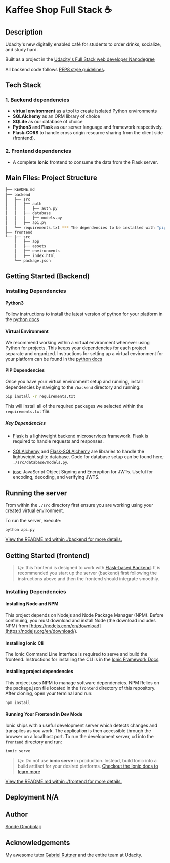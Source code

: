 # Kaffee Shop Full Stack ☕

## Description

Udacity's new digitally enabled café for students to order drinks, socialize, and study hard.

Built as a project in the [Udacity's Full Stack web developer Nanodegree](https://www.udacity.com/course/full-stack-web-developer-nanodegree--nd0044)

All backend code follows [PEP8 style guidelines](https://www.python.org/dev/peps/pep-0008/).

## Tech Stack

### 1. Backend dependencies
- **virtual environment** as a tool to create isolated Python environments
- **SQLAlchemy** as an ORM library of choice
- **SQLite** as our database of choice
- **Python3** and **Flask** as our server language and framework respectively.
- **Flask-CORS** to handle cross origin resource sharing from the client side (frontend).

### 2. Frontend dependencies
- A complete **Ionic** frontend to consume the data from the Flask server.

## Main Files: Project Structure

  ```sh
  ├── README.md
  ├── backend
  │   ├── src
  │   │   ├── auth
  │   │   │   ├── auth.py
  │   │   ├── database
  │   │   │   ├── models.py  
  │   │   ├── api.py
  │   └── requirements.txt *** The dependencies to be installed with "pip install -r requirements.txt"
  ├── frontend
  └── ├── src
      │   ├── app
      │   ├── assets
      │   ├── environments
      │   ├── index.html
      └── package.json
  ```

## Getting Started (Backend)

### Installing Dependencies

#### Python3

Follow instructions to install the latest version of python for your platform in the [python docs](https://www.python.org/downloads/)

#### Virtual Environment

We recommend working within a virtual environment whenever using Python for projects. This keeps your dependencies for each project separate and organized. Instructions for setting up a virtual environment for your platform can be found in the [python docs](https://packaging.python.org/guides/installing-using-pip-and-virtual-environments/)

#### PIP Dependencies

Once you have your virtual environment setup and running, install dependencies by naviging to the `/backend` directory and running:

```bash
pip install -r requirements.txt
```

This will install all of the required packages we selected within the `requirements.txt` file.

##### Key Dependencies

- [Flask](http://flask.pocoo.org/) is a lightweight backend microservices framework. Flask is required to handle requests and responses.

- [SQLAlchemy](https://www.sqlalchemy.org/) and [Flask-SQLAlchemy](https://flask-sqlalchemy.palletsprojects.com/en/2.x/) are libraries to handle the lightweight sqlite database. Code for database setup can be found here; `./src/database/models.py`.

- [jose](https://python-jose.readthedocs.io/en/latest/) JavaScript Object Signing and Encryption for JWTs. Useful for encoding, decoding, and verifying JWTS.

## Running the server

From within the `./src` directory first ensure you are working using your created virtual environment.

To run the server, execute:

```bash
python api.py
```
[View the README.md within ./backend for more details.](./backend/README.md)

## Getting Started (frontend)

> _tip_: this frontend is designed to work with [Flask-based Backend](../backend). It is recommended you start up the server (backend) first following the instructions above and then the frontend should integrate smoothly.

### Installing Dependencies

#### Installing Node and NPM

This project depends on Nodejs and Node Package Manager (NPM). Before continuing, you must download and install Node (the download includes NPM) from [https://nodejs.com/en/download](https://nodejs.org/en/download/).

#### Installing Ionic Cli

The Ionic Command Line Interface is required to serve and build the frontend. Instructions for installing the CLI is in the [Ionic Framework Docs](https://ionicframework.com/docs/installation/cli).

#### Installing project dependencies

This project uses NPM to manage software dependencies. NPM Relies on the package.json file located in the `frontend` directory of this repository. After cloning, open your terminal and run:

```bash
npm install
```

#### Running Your Frontend in Dev Mode

Ionic ships with a useful development server which detects changes and transpiles as you work. The application is then accessible through the browser on a localhost port. To run the development server, cd into the `frontend` directory and run:

```bash
ionic serve
```

> _tip_: Do not use **ionic serve** in production. Instead, build Ionic into a build artifact for your desired platforms.
> [Checkout the Ionic docs to learn more](https://ionicframework.com/docs/cli/commands/build)

[View the README.md within ./frontend for more details.](./frontend/README.md)

## Deployment N/A

## Author
[Sonde Omobolaji](https://github.com/omobolajisonde)

## Acknowledgements
My awesome tutor [Gabriel Ruttner](https://www.linkedin.com/in/gruttner/) and the entire team at Udacity.